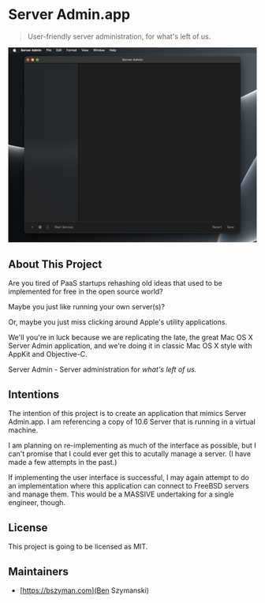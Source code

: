 #  Server Admin.app

> User-friendly server administration, for what's left of us.

![image of server admin recreation](sa-screenshot.png)

## About This Project

Are you tired of PaaS startups rehashing old
ideas that used to be implemented for free
in the open source world?

Maybe you just like running your own server(s)?

Or, maybe you just miss clicking around Apple's utility
applications.

We'll you're in luck because we are replicating 
the late, the great Mac OS X Server Admin application, 
and we're doing it in classic Mac OS X style with AppKit
and Objective-C.

Server Admin - Server administration for 
_what's left of us._

## Intentions

The intention of this project is to create an application
that mimics Server Admin.app. I am referencing a copy
of 10.6 Server that is running in a virtual machine.

I am planning on re-implementing as much of the interface 
as possible, but I can't promise that I could ever get
this to acutally manage a server. (I have made a few
attempts in the past.)

If implementing the user interface is successful, I 
may again attempt to do an implementation where this
application can connect to FreeBSD servers and manage them.
This would be a MASSIVE undertaking for a single 
engineer, though.

## License

This project is going to be licensed as MIT.

## Maintainers

* [https://bszyman.com](Ben Szymanski)
